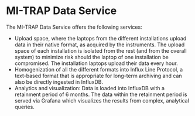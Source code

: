 # MI-TRAP Data Service

The MI-TRAP Data Service offers the following services:

* Upload space, where the laptops from the different installations upload data in their native format, as acquired by the instruments. The upload space of each installation is isolated from the rest (and from the overall system) to minimize risk should the laptop of one installation be compromised. The installation laptops upload their data every hour.
* Homogenization of all the different formats into Influx Line Protocol, a text-based format that is appropriate for long-term archiving and can also be directly ingested in InfluxDB.
* Analytics and visualization: Data is loaded into InfluxDB with a retainment period of 6 months. The data within the retainment period is served via Grafana which visualizes the results from complex, analytical queries.



